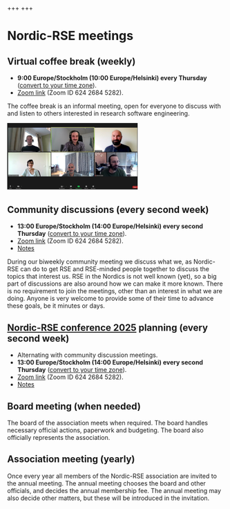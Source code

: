 +++
+++

# Nordic-RSE meetings


## Virtual coffee break (weekly)

- **9:00 Europe/Stockholm (10:00 Europe/Helsinki) every Thursday**
  ([convert to your time zone](https://arewemeetingyet.com/Helsinki/2021-09-02/10:00/w)).
- [Zoom link](https://aalto.zoom.us/j/62426845282) (Zoom ID 624 2684 5282).

The coffee break is an informal meeting, open for everyone to discuss with and listen to
others interested in research software engineering.

<img src="coffeebreakpicture.jpg" style="width: 60%;" alt="coffee break picture"/>


## Community discussions (every second week)

- **13:00 Europe/Stockholm (14:00 Europe/Helsinki) every second Thursday**
  ([convert to your time zone](https://arewemeetingyet.com/Helsinki/2021-09-02/14:00/w)).
- [Zoom link](https://aalto.zoom.us/j/62426845282) (Zoom ID 624 2684 5282).
- [Notes](https://hackmd.io/@nordic-rse/biweekly)

During our biweekly community meeting we discuss what we, as Nordic-RSE can do
to get RSE and RSE-minded people together to discuss the topics that interest
us.  RSE in the Nordics is not well known (yet), so a big part of discussions
are also around how we can make it more known. There is no requirement to join
the meetings, other than an interest in what we are doing.  Anyone is very
welcome to provide some of their time to advance these goals, be it minutes or
days. 


## [Nordic-RSE conference 2025](https://nordic-rse.org/nrse2025/) planning (every second week)

- Alternating with community discussion meetings.
- **13:00 Europe/Stockholm (14:00 Europe/Helsinki) every second Thursday**
  ([convert to your time zone](https://arewemeetingyet.com/Helsinki/2021-09-02/14:00/w)).
- [Zoom link](https://aalto.zoom.us/j/62426845282) (Zoom ID 624 2684 5282).
- [Notes](https://hackmd.io/@nordic-rse/biweekly)


## Board meeting (when needed)

The board of the association meets when required. The board handles necessary
official actions, paperwork and budgeting. The board also officially represents
the association.


## Association meeting (yearly)

Once every year all members of the Nordic-RSE association are invited to the
annual meeting. The annual meeting chooses the board and other officials, and
decides the annual membership fee. The annual meeting may also decide other
matters, but these will be introduced in the invitation.

